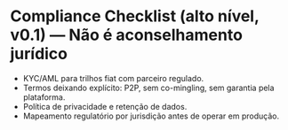 # Compliance Checklist (alto nível, v0.1) — Não é aconselhamento jurídico
- KYC/AML para trilhos fiat com parceiro regulado.
- Termos deixando explícito: P2P, sem co-mingling, sem garantia pela plataforma.
- Política de privacidade e retenção de dados.
- Mapeamento regulatório por jurisdição antes de operar em produção.
